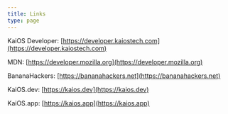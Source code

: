 ```yaml
---
title: Links
type: page
---
```


KaiOS Developer: [https://developer.kaiostech.com](https://developer.kaiostech.com)

MDN: [https://developer.mozilla.org](https://developer.mozilla.org)

BananaHackers: [https://bananahackers.net](https://bananahackers.net)

KaiOS.dev: [https://kaios.dev](https://kaios.dev)

KaiOS.app: [https://kaios.app](https://kaios.app)
